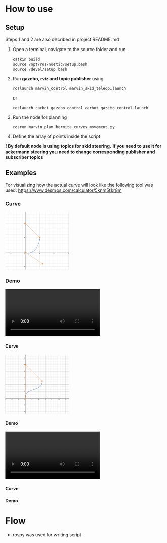 # How to use

## Setup
Steps 1 and 2 are also decribed in project README.md
1. Open a terminal, navigate to the source folder and run.
    ```
    catkin build
    source /opt/ros/noetic/setup.bash
    source /devel/setup.bash
    ```

2. Run **gazebo, rviz and topic publisher** using
    ```
    roslaunch marvin_control marvin_skid_teleop.launch
    ```
    or
    ```
    roslaunch carbot_gazebo_control carbot_gazebo_control.launch 
    ```

3. Run the node for planning
    ```
    rosrun marvin_plan hermite_curves_movement.py
    ```

4. Define the array of points inside the script

**! By default node is using topics for skid steering. If you need to use it for ackermann steering you need to change corresponding publisher and subscriber topics** 

## Examples

For visualizing how the actual curve will look like the following tool was used: https://www.desmos.com/calculator/5knm5tkr8m

### Curve
<!-- img1 -->
<img src="../../docs/viz1.png" style="height: 40%; width: 40%">

### Demo
<!-- video1 -->
![](../../docs/hermit1.mov)
#### Curve
<!-- img2 -->
<img src="../../docs/viz2.png" style="height: 40%; width: 40%">

#### Demo
<!-- video2 -->
![](../../docs/hermit2.mov)

#### Curve 
<!-- img3 -->

#### Demo
<!-- video3 -->

# Flow

* rospy was used for writing script